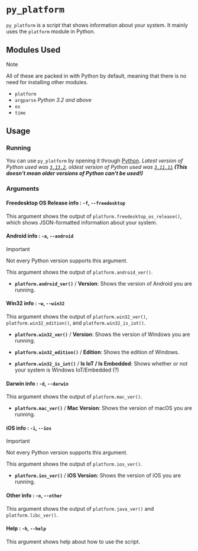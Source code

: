 # `py_platform`

`py_platform` is a script that shows information about your system. It mainly uses the `platform` module in Python.

## Modules Used

> [!NOTE]
> All of these are packed in with Python by default, meaning that there is no need for installing other modules.

- `platform`
- `argparse` *Python 3.2 and above*
- `os`
- `time`

## Usage

### Running

You can use `py_platform` by opening it through [Python](https://python.org/). *Latest version of Python used was [`3.13.2`](https://www.python.org/downloads/release/python-3132/), oldest version of Python used was [`3.11.11`](https://www.python.org/downloads/release/python-31111/) **(This doesn't mean older versions of Python can't be used!)***

### Arguments

#### Freedesktop OS Release info : `-f`, `--freedesktop`

This argument shows the output of `platform.freedesktop_os_release()`, which shows JSON-formatted information about your system.

#### Android info : `-a`, `--android`

> [!IMPORTANT]
> Not every Python version supports this argument.

This argument shows the output of `platform.android_ver()`.

- **`platform.android_ver()`** / **Version**: Shows the version of Android you are running.

#### Win32 info : `-w`, `--win32`

This argument shows the output of `platform.win32_ver()`, `platform.win32_edition()`, and `platform.win32_is_iot()`.

- **`platform.win32_ver()`** / **Version**: Shows the version of Windows you are running.

- **`platform.win32_edition()`** / **Edition**: Shows the edition of Windows.

- **`platform.win32_is_iot()`** / **Is IoT / Is Embedded**: Shows whether or not your system is Windows IoT/Embedded (?)

#### Darwin info : `-d`, `--darwin`

This argument shows the output of `platform.mac_ver()`.

- **`platform.mac_ver()`** / **Mac Version**: Shows the version of macOS you are running.

#### iOS info : `-i`, `--ios`

> [!IMPORTANT]
> Not every Python version supports this argument.

This argument shows the output of `platform.ios_ver()`.

- **`platform.ios_ver()`** / **iOS Version**: Shows the version of iOS you are running.

#### Other info : `-o`, `--other`

This argument shows the output of `platform.java_ver()` and `platform.libc_ver()`.

#### Help : `-h`, `--help`

This argument shows help about how to use the script.
